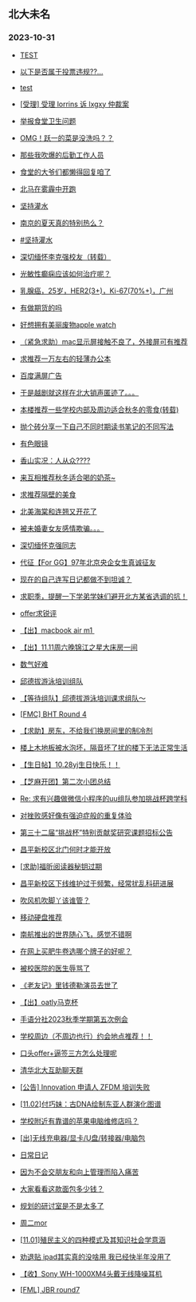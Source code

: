 ## 北大未名 
### 2023-10-31

+ [TEST](https://bbs.pku.edu.cn/v2/post-read.php?bid=7&threadid=18655636)

+ [以下是否属于投票违规??...](https://bbs.pku.edu.cn/v2/post-read.php?bid=751&threadid=18671342)

+ [test](https://bbs.pku.edu.cn/v2/post-read.php?bid=7&threadid=18671420)

+ [[受理] 受理 lorrins 诉 lxgxy 仲裁案](https://bbs.pku.edu.cn/v2/post-read.php?bid=164&threadid=18671027)

+ [举报食堂卫生问题](https://bbs.pku.edu.cn/v2/post-read.php?bid=1431&threadid=18671103)

+ [OMG！跃一的菜是没洗吗？？](https://bbs.pku.edu.cn/v2/post-read.php?bid=138&threadid=18671514)

+ [那些我吹爆的后勤工作人员](https://bbs.pku.edu.cn/v2/post-read.php?bid=1431&threadid=18671487)

+ [食堂的大爷们都懒得回复咱了](https://bbs.pku.edu.cn/v2/post-read.php?bid=138&threadid=18664375)

+ [北马在雾霾中开跑](https://bbs.pku.edu.cn/v2/post-read.php?bid=468&threadid=18670924)

+ [坚持灌水](https://bbs.pku.edu.cn/v2/post-read.php?bid=610&threadid=18670950)

+ [南京的夏天真的特别热么？](https://bbs.pku.edu.cn/v2/post-read.php?bid=451&threadid=18670681)

+ [#坚持灌水](https://bbs.pku.edu.cn/v2/post-read.php?bid=610&threadid=18671316)

+ [深切缅怀李克强校友（转载）](https://bbs.pku.edu.cn/v2/post-read.php?bid=606&threadid=18670901)

+ [光敏性癫痫应该如何治疗呢？](https://bbs.pku.edu.cn/v2/post-read.php?bid=244&threadid=18667671)

+ [乳腺癌，25岁，HER2(3+)，Ki-67(70%+)，广州](https://bbs.pku.edu.cn/v2/post-read.php?bid=244&threadid=18669298)

+ [有做期货的吗](https://bbs.pku.edu.cn/v2/post-read.php?bid=249&threadid=18588226)

+ [好想拥有美丽废物apple watch](https://bbs.pku.edu.cn/v2/post-read.php?bid=488&threadid=18670876)

+ [（紧急求助）mac显示屏接触不良了，外接屏可有推荐](https://bbs.pku.edu.cn/v2/post-read.php?bid=488&threadid=18669654)

+ [求推荐一万左右的轻薄办公本](https://bbs.pku.edu.cn/v2/post-read.php?bid=484&threadid=18671358)

+ [百度满屏广告](https://bbs.pku.edu.cn/v2/post-read.php?bid=35&threadid=18670579)

+ [于是越剧就这样在北大销声匿迹了。。。](https://bbs.pku.edu.cn/v2/post-read.php?bid=378&threadid=15782592)

+ [本楼推荐一些学校内部及周边适合秋冬的零食(转载)](https://bbs.pku.edu.cn/v2/post-read.php?bid=338&threadid=18668381)

+ [抛个砖分享一下自己不同时期读书笔记的不同写法](https://bbs.pku.edu.cn/v2/post-read.php?bid=53&threadid=18666153)

+ [有色眼镜](https://bbs.pku.edu.cn/v2/post-read.php?bid=251&threadid=18668698)

+ [香山实况：人从众????](https://bbs.pku.edu.cn/v2/post-read.php?bid=94&threadid=18671215)

+ [来互相推荐秋冬适合喝的奶茶~](https://bbs.pku.edu.cn/v2/post-read.php?bid=90&threadid=18670561)

+ [求推荐隔壁的美食](https://bbs.pku.edu.cn/v2/post-read.php?bid=90&threadid=18671295)

+ [北美海棠和连翘又开花了](https://bbs.pku.edu.cn/v2/post-read.php?bid=441&threadid=18671107)

+ [被未婚妻女友感情欺骗。。。](https://bbs.pku.edu.cn/v2/post-read.php?bid=36&threadid=18671074)

+ [深切缅怀克强同志](https://bbs.pku.edu.cn/v2/post-read.php?bid=103&threadid=18670084)

+ [代征【For GG】97年北京央企女生真诚征友](https://bbs.pku.edu.cn/v2/post-read.php?bid=167&threadid=18671053)

+ [现在的自己连写日记都做不到坦诚？](https://bbs.pku.edu.cn/v2/post-read.php?bid=361&threadid=18670947)

+ [求职季，提醒一下学弟学妹们避开北方某省选调的坑！](https://bbs.pku.edu.cn/v2/post-read.php?bid=99&threadid=18671340)

+ [offer求锐评](https://bbs.pku.edu.cn/v2/post-read.php?bid=99&threadid=18671570)

+ [【出】macbook air m1 ](https://bbs.pku.edu.cn/v2/post-read.php?bid=71&threadid=18671515)

+ [【出】11.11周六晚锦江之星大床房一间](https://bbs.pku.edu.cn/v2/post-read.php?bid=71&threadid=18671539)

+ [数气好难](https://bbs.pku.edu.cn/v2/post-read.php?bid=643&threadid=18670475)

+ [邱德拔游泳培训组队](https://bbs.pku.edu.cn/v2/post-read.php?bid=136&threadid=18671610)

+ [【等待组队】邱德拔游泳培训课求组队～](https://bbs.pku.edu.cn/v2/post-read.php?bid=136&threadid=18638128)

+ [[FMC] BHT Round 4](https://bbs.pku.edu.cn/v2/post-read.php?bid=519&threadid=18671208)

+ [【求助】房东，不给我们换房间里的制冷剂](https://bbs.pku.edu.cn/v2/post-read.php?bid=301&threadid=18670793)

+ [楼上木地板被水泡坏，隔音坏了扰的楼下无法正常生活](https://bbs.pku.edu.cn/v2/post-read.php?bid=301&threadid=18670993)

+ [【生日帖】10.28yj生日快乐！！](https://bbs.pku.edu.cn/v2/post-read.php?bid=224&threadid=18670509)

+ [【芝麻开团】第二次小团总结](https://bbs.pku.edu.cn/v2/post-read.php?bid=696&threadid=18669493)

+ [Re: 求有兴趣做微信小程序的uu组队参加挑战杯跨学科](https://bbs.pku.edu.cn/v2/post-read.php?bid=454&threadid=18671268)

+ [对挫败感好像有强迫症般的重复体验](https://bbs.pku.edu.cn/v2/post-read.php?bid=690&threadid=18670135)

+ [第三十二届“挑战杯”特别贡献奖研究课题招标公告](https://bbs.pku.edu.cn/v2/post-read.php?bid=454&threadid=18671593)

+ [昌平新校区北门何时才能开放](https://bbs.pku.edu.cn/v2/post-read.php?bid=438&threadid=18671507)

+ [[求助]福昕阅读器秘钥过期](https://bbs.pku.edu.cn/v2/post-read.php?bid=668&threadid=18671537)

+ [昌平新校区下线维护过于频繁，经常扰乱科研进展](https://bbs.pku.edu.cn/v2/post-read.php?bid=668&threadid=18671646)

+ [吹风机吹脚丫该谁管？](https://bbs.pku.edu.cn/v2/post-read.php?bid=438&threadid=18668593)

+ [移动硬盘推荐](https://bbs.pku.edu.cn/v2/post-read.php?bid=484&threadid=18671698)

+ [南航推出的世界随心飞，感觉不错啊](https://bbs.pku.edu.cn/v2/post-read.php?bid=94&threadid=18670726)

+ [在网上买肥牛卷选哪个牌子的好呢？](https://bbs.pku.edu.cn/v2/post-read.php?bid=90&threadid=18670474)

+ [被校医院的医生辱骂了](https://bbs.pku.edu.cn/v2/post-read.php?bid=1431&threadid=18669937)

+ [《老友记》里钱德勒演员去世了](https://bbs.pku.edu.cn/v2/post-read.php?bid=52&threadid=18670902)

+ [【出】oatly马克杯](https://bbs.pku.edu.cn/v2/post-read.php?bid=71&threadid=18671658)

+ [手语分社2023秋季学期第五次例会](https://bbs.pku.edu.cn/v2/post-read.php?bid=696&threadid=18671697)

+ [学校周边（不周边也行）约会地点推荐！！](https://bbs.pku.edu.cn/v2/post-read.php?bid=36&threadid=18653436)

+ [口头offer+逼签三方怎么处理呢](https://bbs.pku.edu.cn/v2/post-read.php?bid=99&threadid=18671508)

+ [清华北大互助聊天群](https://bbs.pku.edu.cn/v2/post-read.php?bid=104&threadid=18556761)

+ [[公告] Innovation 申请人 ZFDM 培训失败](https://bbs.pku.edu.cn/v2/post-read.php?bid=752&threadid=18671751)

+ [[11.02]付巧妹：古DNA绘制东亚人群演化图谱](https://bbs.pku.edu.cn/v2/post-read.php?bid=342&threadid=18671767)

+ [学校附近有靠谱的苹果电脑维修店吗？](https://bbs.pku.edu.cn/v2/post-read.php?bid=488&threadid=18671686)

+ [[出]无线充电器/显卡/U盘/转接器/电脑包](https://bbs.pku.edu.cn/v2/post-read.php?bid=71&threadid=18671429)

+ [日常日记](https://bbs.pku.edu.cn/v2/post-read.php?bid=262&threadid=18354711)

+ [因为不会交朋友和向上管理而陷入痛苦](https://bbs.pku.edu.cn/v2/post-read.php?bid=690&threadid=18664674)

+ [大家看看这款面包多少钱？](https://bbs.pku.edu.cn/v2/post-read.php?bid=1431&threadid=18671764)

+ [规划的研讨室是不是太多了](https://bbs.pku.edu.cn/v2/post-read.php?bid=25&threadid=18669179)

+ [周二mor](https://bbs.pku.edu.cn/v2/post-read.php?bid=468&threadid=18671777)

+ [[11.01]殖民主义的四种模式及其知识社会学意涵](https://bbs.pku.edu.cn/v2/post-read.php?bid=342&threadid=18671763)

+ [劝退贴 ipad其实真的没啥用 我已经快半年没用了](https://bbs.pku.edu.cn/v2/post-read.php?bid=488&threadid=18671036)

+ [【收】Sony WH-1000XM4头戴无线降噪耳机](https://bbs.pku.edu.cn/v2/post-read.php?bid=71&threadid=18671549)

+ [[FML] JBR round7](https://bbs.pku.edu.cn/v2/post-read.php?bid=519&threadid=18671790)


